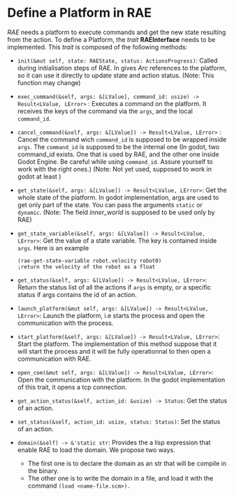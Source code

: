 # Define a Platform in RAE

_RAE_ needs a platform to execute commands and get the new state resulting from the action. To define a Platform, the _trait_ **RAEInterface** needs to be implemented. This _trait_ is composed of the following methods:

* `init(&mut self, state: RAEState, status: ActionsProgress)`: Called during initialisation steps of RAE. In gives _Arc_ references to the platform, so it can use it directly to update state and action status. (Note: This function may change)
* `exec_command(&self, args: &[LValue], command_id: usize) -> Result<LValue, LError>` : Executes a command on the platform. It receives the keys of the command via the `args`, and the local `command_id`.
* `cancel_command(&self, args: &[LValue]) -> Result<LValue, LError>` : Cancel the command wich `command_id` is supposed to be wrapped inside `args`. The `command_id` is supposed to be the internal one (In godot, two command\_id exists. One that is used by RAE, and the other one inside Godot Engine. Be careful while using `command_id`. Assure yourself to work with the right ones.) (Note: Not yet used, supposed to work in godot at least )
* `get_state(&self, args: &[LValue]) -> Result<LValue, LError>`: Get the whole state of the platform. In godot implementation, args are used to get only part of the state. You can pass the arguments `static` or `dynamic`. (Note: The field _inner\_world_ is supposed to be used only by RAE)
*   `get_state_variable(&self, args: &[LValue]) -> Result<LValue, LError>`: Get the value of a state variable. The key is contained inside `args`. Here is an example

    ```
    (rae-get-state-variable robot.velocity robot0)
    ;return the velocity of the robot as a float
    ```
* `get_status(&self, args: &[LValue]) -> Result<LValue, LError>`: Return the status list of all the actions if `args` is empty, or a specific status if args contains the id of an action.
* `launch_platform(&mut self, args: &[LValue]) -> Result<LValue, LError>`: Launch the platform, i.e starts the process and open the communication with the process.
* `start_platform(&self, args: &[LValue]) -> Result<LValue, LError>`: Start the platform. The implementation of this method suppose that it will start the process and it will be fully operationnal to then open a communication with RAE.
* `open_com(&mut self, args: &[LValue]) -> Result<LValue, LError>`: Open the communication with the platform. In the godot implementation of this trait, it opens a tcp connection.
* `get_action_status(&self, action_id: &usize) -> Status`: Get the status of an action.
* `set_status(&self, action_id: usize, status: Status)`: Set the status of an action.
* `domain(&self) -> &'static str`: Provides the a lisp expression that enable RAE to load the domain. We propose two ways.
  * The first one is to declare the domain as an str that will be compile in the binary.
  * The other one is to write the domain in a file, and load it with the command `(load <name-file.scm>).`
